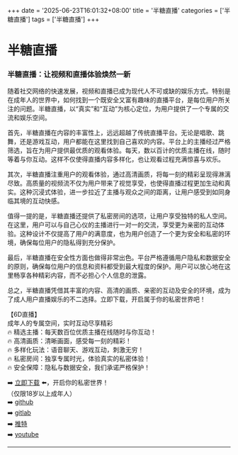 +++
date = '2025-06-23T16:01:32+08:00'
title = '半糖直播'
categories = ['半糖直播']
tags = ['半糖直播']
+++

# 半糖直播

### 半糖直播：让视频和直播体验焕然一新

随着社交网络的快速发展，视频和直播已成为现代人不可或缺的娱乐方式。特别是在成年人的世界中，如何找到一个既安全又富有趣味的直播平台，是每位用户所关注的问题。半糖直播，以“真实”和“互动”为核心定位，为用户提供了一个专属的交流和娱乐空间。

首先，半糖直播在内容的丰富性上，远远超越了传统直播平台。无论是唱歌、跳舞，还是游戏互动，用户都能在这里找到自己喜欢的内容。平台上的主播经过严格筛选，旨在为用户提供最优质的观看体验。每天，数以百计的优质主播在线，随时等着与你互动。这样不仅使得直播内容多样化，也让观看过程充满惊喜与欢乐。

其次，半糖直播注重用户的观看体验，通过高清画质，将每一刻的精彩呈现得淋漓尽致。高质量的视频流不仅为用户带来了视觉享受，也使得直播过程更加生动和真实。这种沉浸式体验，进一步拉近了主播与观众之间的距离，让用户感受到如同身临其境的互动快感。

值得一提的是，半糖直播还提供了私密房间的选项，让用户享受独特的私人空间。在这里，用户可以与自己心仪的主播进行一对一的交流，享受更为亲密的互动体验。这种设计不仅提高了用户的满意度，也为用户创造了一个更为安全和私密的环境，确保每位用户的隐私得到充分保护。

最后，半糖直播在安全性方面也做得非常出色。平台严格遵循用户隐私和数据安全的原则，确保每位用户的信息和资料都受到最大程度的保护。用户可以放心地在这里畅享各种精彩内容，而不必担心个人信息的泄露。

总之，半糖直播凭借其丰富的内容、高清的画质、亲密的互动及安全的环境，成为了成人用户直播娱乐的不二选择。立即下载，开启属于你的私密世界吧！

【6D直播】  
成年人的专属空间，实时互动尽享精彩  
🔥 精选主播：每天数百位优质主播在线随时与你互动！  
🔥 高清画质：清晰画面，感受每一刻的精彩！  
🔥 多样化玩法：语音聊天、游戏互动，刺激无穷！  
🔥 私密房间：独享专属时光，体验真实的私密体验！  
🔥 安全保障：隐私与数据安全，我们承诺严格保护！  

➡️ [立即下载](https://down123.s3.ap-east-1.amazonaws.com/down/down.html?channelCode=blog) ⬅️，开启你的私密世界！  
（仅限18岁以上成年人）  
➡️ [github](https://aldult-live.github.io/)  
➡️ [gitlab](https://seo-09598d.gitlab.io/)  
➡️ [推特](https://x.com/wegame33)  
➡️ [youtube](https://www.youtube.com/@6Dlive)  

---
